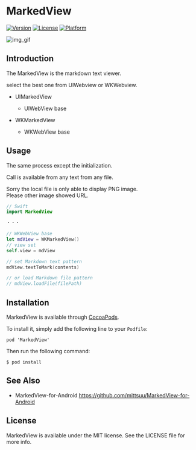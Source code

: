 MarkedView
========

[![Version](https://img.shields.io/cocoapods/v/MarkedView.svg?style=flat)](http://cocoadocs.org/docsets/MarkedView)
[![License](https://img.shields.io/cocoapods/l/MarkedView.svg?style=flat)](http://cocoadocs.org/docsets/MarkedView)
[![Platform](https://img.shields.io/cocoapods/p/MarkedView.svg?style=flat)](http://cocoadocs.org/docsets/MarkedView)



![img_gif](https://github.com/mittsuu/MarkedView-for-iOS/blob/master/markedview.gif)


## Introduction


The MarkedView is the markdown text viewer.

select the best one from UIWebview or WKWebview.

* UIMarkedView
    * UIWebView base


* WKMarkedView
    * WKWebView base


## Usage


The same process except the initialization.

Call is available from any text from any file.

Sorry the local file is only able to display PNG image.  
Please other image showed URL.

```swift
// Swift
import MarkedView

・・・

// WKWebView base
let mdView = WKMarkedView()
// view set
self.view = mdView

// set Markdown text pattern
mdView.textToMark(contents)

// or load Markdown file pattern
// mdView.loadFile(filePath)

```


## Installation


MarkedView is available through [CocoaPods](https://cocoapods.org/).

To install it, simply add the following line to your ``` Podfile ```:


```
pod 'MarkedView'
```

Then run the following command:

```
$ pod install
```

## See Also

* MarkedView-for-Android
https://github.com/mittsuu/MarkedView-for-Android


## License


MarkedView is available under the MIT license. See the LICENSE file for more info.
